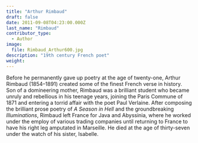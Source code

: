 ```yaml
---
title: "Arthur Rimbaud"
draft: false
date: 2011-09-08T04:23:00.000Z
last_name: "Rimbaud"
contributor_type:
  - Author
image:
  file: Rimbaud_Arthur600.jpg
description: "19th century French poet"
weight:
---
```


Before he permanently gave up poetry at the age of twenty-one, Arthur Rimbaud (1854–1891) created some of the finest French verse in history. Son of a domineering mother, Rimbaud was a brilliant student who became unruly and rebellious in his teenage years, joining the Paris Commune of 1871 and entering a torrid affair with the poet Paul Verlaine. After composing the brilliant prose poetry of _A Season in Hell_ and the groundbreaking _Illuminations_, Rimbaud left France for Java and Abyssinia, where he worked under the employ of various trading companies until returning to France to have his right leg amputated in Marseille. He died at the age of thirty-seven under the watch of his sister, Isabelle.

